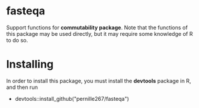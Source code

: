 # fasteqa
Support functions for **commutability package**. Note that the functions of this package may be used directly, but it may require some knowledge of R to do so.

# Installing
In order to install this package, you must install the **devtools** package in R, and then run
  - devtools::install_github("pernille267/fasteqa")
 

